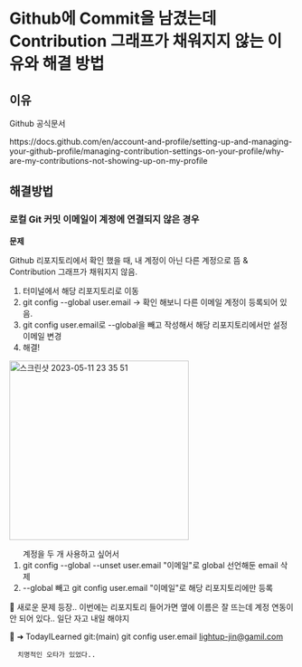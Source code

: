 # Github에 Commit을 남겼는데 Contribution 그래프가 채워지지 않는 이유와 해결 방법

## 이유
<p>Github 공식문서</p> 
https://docs.github.com/en/account-and-profile/setting-up-and-managing-your-github-profile/managing-contribution-settings-on-your-profile/why-are-my-contributions-not-showing-up-on-my-profile

## 해결방법
### 로컬 Git 커밋 이메일이 계정에 연결되지 않은 경우

<b>문제</b>
<p>Github 리포지토리에서 확인 했을 때, 내 계정이 아닌 다른 계정으로 뜸 & Contribution 그래프가 채워지지 않음.</p>

 1. 터미널에서 해당 리포지토리로 이동 
 2. git config --global user.email -> 확인 해보니 다른 이메일 계정이 등록되어 있음.
 3. git config user.email로 --global을 빼고 작성해서 해당 리포지토리에서만 설정 이메일 변경
 4. 해결!
 <img width="317" alt="스크린샷 2023-05-11 23 35 51" src="https://github.com/lightup-jin/SW-Professional-Developer-Course/assets/82255996/dc1e7d2f-bfd5-4fd6-baeb-1e95dd1eb7e0"> 

<ol>계정을 두 개 사용하고 싶어서 
  <li>git config --global --unset user.email "이메일"로 global 선언해둔 email 삭제</li>
  <li>--global 빼고 git config user.email "이메일"로 해당 리포지토리에만 등록</li>
</ol>

🤯 새로운 문제 등장..
이번에는 리포지토리 들어가면 옆에 이름은 잘 뜨는데 계정 연동이 안 되어 있다.. 일단 자고 내일 해야지

💩 ➜  TodayILearned git:(main) git config user.email
      lightup-jin@gamil.com

      치명적인 오타가 있었다..
